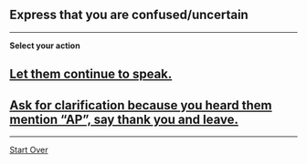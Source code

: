 ## Express that you are confused/uncertain

--- 

**Select your action**
## [Let them continue to speak.](option3.md)
## [Ask for clarification because you heard them mention “AP”, say thank you and leave.](https://www.incimages.com/uploaded_files/image/970x450/getty_469566889_105923.jpg)
---
[Start Over](../home.md)